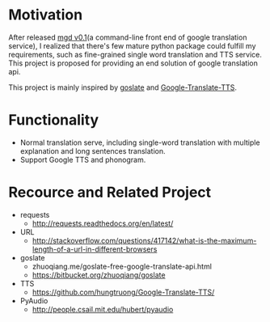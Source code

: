 # Motivation

After released [mgd v0.1](https://github.com/haoxun/MyGoogleDict)(a command-line front end of google translation service), I realized that there's few mature python package could fulfill my requirements, such as fine-grained single word translation and TTS service. This project is proposed for providing an end solution of google translation api.

This project is mainly inspired by [goslate](https://bitbucket.org/zhuoqiang/goslate) and [Google-Translate-TTS](https://github.com/hungtruong/Google-Translate-TTS/).


# Functionality

* Normal translation serve, including single-word translation with multiple explanation and long sentences translation.
* Support Google TTS and phonogram.

# Recource and Related Project

* requests
	* http://requests.readthedocs.org/en/latest/
* URL
	* http://stackoverflow.com/questions/417142/what-is-the-maximum-length-of-a-url-in-different-browsers
* goslate
	* zhuoqiang.me/goslate-free-google-translate-api.html
	* https://bitbucket.org/zhuoqiang/goslate
* TTS
	* https://github.com/hungtruong/Google-Translate-TTS/
* PyAudio
	* http://people.csail.mit.edu/hubert/pyaudio
